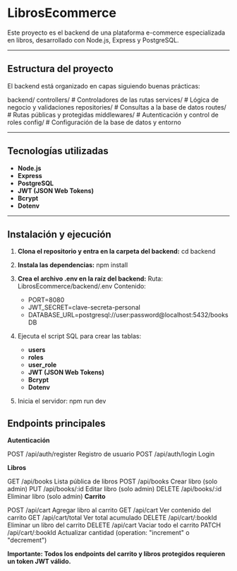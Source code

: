 #   LibrosEcommerce

Este proyecto es el backend de una plataforma e-commerce especializada en libros, desarrollado con Node.js, Express y PostgreSQL.

---

##   Estructura del proyecto

El backend está organizado en capas siguiendo buenas prácticas:

backend/
controllers/ # Controladores de las rutas
services/ # Lógica de negocio y validaciones
repositories/ # Consultas a la base de datos
routes/ # Rutas públicas y protegidas
middlewares/ # Autenticación y control de roles
config/ # Configuración de la base de datos y entorno

---

##   Tecnologías utilizadas

- **Node.js**
- **Express**
- **PostgreSQL**
- **JWT (JSON Web Tokens)**
- **Bcrypt**
- **Dotenv**

---

##   Instalación y ejecución

1. **Clona el repositorio y entra en la carpeta del backend:**
   cd backend

2. **Instala las dependencias:**
   npm install

3. **Crea el archivo .env en la raíz del backend:**
   Ruta: LibrosEcommerce/backend/.env
   Contenido:
    - PORT=8080
    - JWT_SECRET=clave-secreta-personal
    - DATABASE_URL=postgresql://user:password@localhost:5432/booksDB

4. Ejecuta el script SQL para crear las tablas:
   - **users**
   - **roles**
   - **user_role**
   - **JWT (JSON Web Tokens)**
   - **Bcrypt**
   - **Dotenv**

5. Inicia el servidor:
   npm run dev

## Endpoints principales

  **Autenticación**

POST	/api/auth/register	Registro de usuario
POST	/api/auth/login	Login

  **Libros**

GET	/api/books	Lista pública de libros
POST	/api/books	Crear libro (solo admin)
PUT	/api/books/:id	Editar libro (solo admin)
DELETE	/api/books/:id	Eliminar libro (solo admin)
   **Carrito**

POST	/api/cart	Agregar libro al carrito
GET	/api/cart	Ver contenido del carrito
GET	/api/cart/total	Ver total acumulado
DELETE	/api/cart/:bookId	Eliminar un libro del carrito
DELETE	/api/cart	Vaciar todo el carrito
PATCH	/api/cart/:bookId	Actualizar cantidad (operation: "increment" o "decrement")

**Importante: Todos los endpoints del carrito y libros protegidos requieren un token JWT válido.**